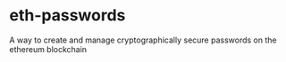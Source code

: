 # eth-passwords
A way to create and manage cryptographically secure passwords on the ethereum blockchain
